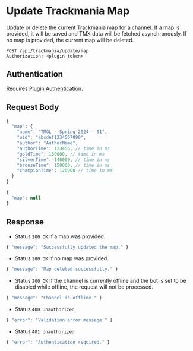 # Update Trackmania Map

Update or delete the current Trackmania map for a channel.
If a map is provided, it will be saved and TMX data will be fetched asynchronously.
If no map is provided, the current map will be deleted.

```http
POST /api/trackmania/update/map
Authorization: <plugin token>
```

## Authentication

Requires [Plugin Authentication](../../authentication/plugin.md).

## Request Body

```js
{
  "map": {
    "name": "TMGL - Spring 2024 - 01",
    "uid": "abcdef1234567890",
    "author": "AuthorName",
    "authorTime": 123456, // time in ms
    "goldTime": 130000, // time in ms
    "silverTime": 140000, // time in ms
    "bronzeTime": 150000, // time in ms
    "championTime": 120000 // time in ms
  }
}
```

```js
{
  "map": null
}
```

## Response

- Status `200 OK`
  If a map was provided.

```js
{ "message": "Successfully updated the map." }
```

- Status `200 OK`
  If no map was provided.

```js
{ "message": "Map deleted successfully." }
```

- Status `200 OK`
  If the channel is currently offline and the bot is set to be disabled while offline, the request will not be processed.

```js
{ "message": "Channel is offline." }
```

- Status `400 Unauthorized`

```js
{ "error": "Validation error message." }
```

- Status `401 Unauthorized`

```js
{ "error": "Authentication required." }
```

